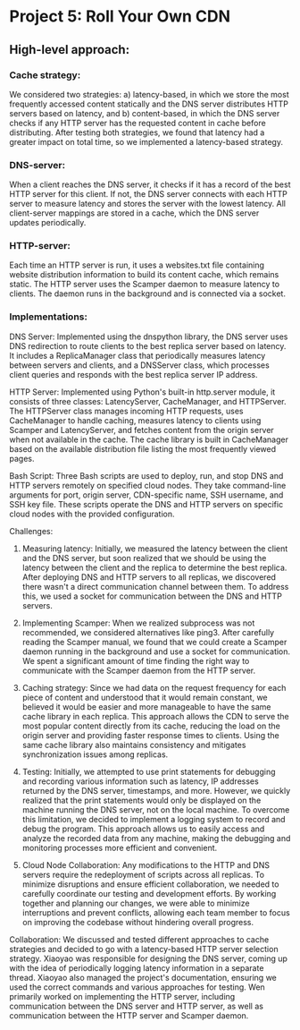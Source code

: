 # Project 5: Roll Your Own CDN
## High-level approach:

### Cache strategy: 
We considered two strategies: a) latency-based, in which we store the most frequently accessed content statically and the DNS server distributes HTTP servers based on latency, and b) content-based, in which the DNS server checks if any HTTP server has the requested content in cache before distributing. After testing both strategies, we found that latency had a greater impact on total time, so we implemented a latency-based strategy.

### DNS-server: 
When a client reaches the DNS server, it checks if it has a record of the best HTTP server for this client. If not, the DNS server connects with each HTTP server to measure latency and stores the server with the lowest latency. All client-server mappings are stored in a cache, which the DNS server updates periodically.

### HTTP-server: 
Each time an HTTP server is run, it uses a websites.txt file containing website distribution information to build its content cache, which remains static. The HTTP server uses the Scamper daemon to measure latency to clients. The daemon runs in the background and is connected via a socket.
    
### Implementations:

DNS Server: Implemented using the dnspython library, the DNS server uses DNS redirection to route clients to the best replica server based on latency. It includes a ReplicaManager class that periodically measures latency between servers and clients, and a DNSServer class, which processes client queries and responds with the best replica server IP address.

HTTP Server: Implemented using Python's built-in http.server module, it consists of three classes: LatencyServer, CacheManager, and HTTPServer. The HTTPServer class manages incoming HTTP requests, uses CacheManager to handle caching, measures latency to clients using Scamper and LatencyServer, and fetches content from the origin server when not available in the cache. The cache library is built in CacheManager based on the available distribution file listing the most frequently viewed pages.

Bash Script: Three Bash scripts are used to deploy, run, and stop DNS and HTTP servers remotely on specified cloud nodes. They take command-line arguments for port, origin server, CDN-specific name, SSH username, and SSH key file. These scripts operate the DNS and HTTP servers on specific cloud nodes with the provided configuration.

Challenges:

1. Measuring latency: Initially, we measured the latency between the client and the DNS server, but soon realized that we should be using the latency between the client and the replica to determine the best replica. After deploying DNS and HTTP servers to all replicas, we discovered there wasn't a direct communication channel between them. To address this, we used a socket for communication between the DNS and HTTP servers.

2. Implementing Scamper: When we realized subprocess was not recommended, we considered alternatives like ping3. After carefully reading the Scamper manual, we found that we could create a Scamper daemon running in the background and use a socket for communication. We spent a significant amount of time finding the right way to communicate with the Scamper daemon from the HTTP server.

3. Caching strategy: Since we had data on the request frequency for each piece of content and understood that it would remain constant, we believed it would be easier and more manageable to have the same cache library in each replica. This approach allows the CDN to serve the most popular content directly from its cache, reducing the load on the origin server and providing faster response times to clients. Using the same cache library also maintains consistency and mitigates synchronization issues among replicas.

4. Testing: Initially, we attempted to use print statements for debugging and recording various information such as latency, IP addresses returned by the DNS server, timestamps, and more. However, we quickly realized that the print statements would only be displayed on the machine running the DNS server, not on the local machine. To overcome this limitation, we decided to implement a logging system to record and debug the program. This approach allows us to easily access and analyze the recorded data from any machine, making the debugging and monitoring processes more efficient and convenient.

5. Cloud Node Collaboration: Any modifications to the HTTP and DNS servers require the redeployment of scripts across all replicas. To minimize disruptions and ensure efficient collaboration, we needed to carefully coordinate our testing and development efforts. By working together and planning our changes, we were able to minimize interruptions and prevent conflicts, allowing each team member to focus on improving the codebase without hindering overall progress.

Collaboration:
We discussed and tested different approaches to cache strategies and decided to go with a latency-based HTTP server selection strategy. Xiaoyao was responsible for designing the DNS server, coming up with the idea of periodically logging latency information in a separate thread. Xiaoyao also managed the project's documentation, ensuring we used the correct commands and various approaches for testing. Wen primarily worked on implementing the HTTP server, including communication between the DNS server and HTTP server, as well as communication between the HTTP server and Scamper daemon.

